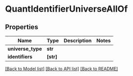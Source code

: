 # QuantIdentifierUniverseAllOf


## Properties
Name | Type | Description | Notes
------------ | ------------- | ------------- | -------------
**universe_type** | **str** |  | 
**identifiers** | **[str]** |  | 

[[Back to Model list]](../README.md#documentation-for-models) [[Back to API list]](../README.md#documentation-for-api-endpoints) [[Back to README]](../README.md)


